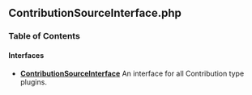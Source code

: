


## ContributionSourceInterface.php











### Table of Contents



#### Interfaces
- **[ContributionSourceInterface](../classes/Drupal-ct-manager-ContributionSourceInterface.md)**
  An interface for all Contribution type plugins.















